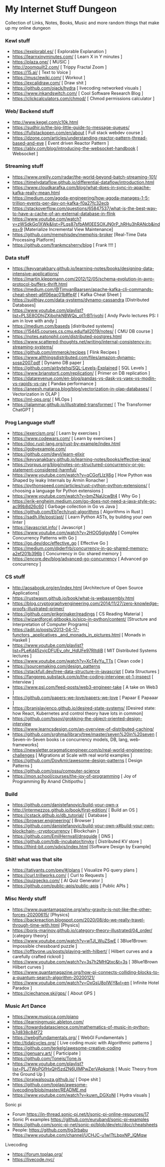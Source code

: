 # My Internet Stuff Dungeon

Collection of Links, Notes, Books, Music and more random things that make up my online dungeon

### Kewl stuff

- https://explorabl.es/ [ Explorable Explanation ]
- https://learnxinyminutes.com/ [ Learn X in Y minutes ]
- https://plaza.one/ [ MUSIC ]
- http://zoomquilt2.com/ [ Trippy Fractal Zoom ]
- https://15.ai/ [ Text to Voice ]
- https://musclewiki.com/ [ Workout ]
- https://excalidraw.com/ [ Draw shit ]
- https://github.com/ojack/hydra [ livecoding networked visuals ]
- https://www.inkandswitch.com/ [ Cool Software Research Blog ]
- https://clickcalculators.com/chmod/ [ Chmod permissions calculator ]

### Web/ Backend stuff

- http://www.kegel.com/c10k.html
- https://sudhir.io/the-big-little-guide-to-message-queues/
- https://fullstackopen.com/en/about [ Full stack webdev course ]
- https://dzone.com/articles/understanding-reactor-pattern-thread-based-and-eve [ Event driven Reactor Pattern ]
- https://ably.com/blog/introducing-the-websocket-handbook [ Websocket ]

### Streaming stuff

- https://www.oreilly.com/radar/the-world-beyond-batch-streaming-101/
- https://timelydataflow.github.io/differential-dataflow/introduction.html
- https://www.cloudkarafka.com/blog/what-does-in-sync-in-apache-kafka-really-mean.html
- https://medium.com/agoda-engineering/how-agoda-manages-1-5-trillion-events-per-day-on-kafka-f0a27fc32ecb 
- https://stackoverflow.com/questions/65847537/what-is-the-best-way-to-have-a-cache-of-an-external-database-in-flink
- https://www.youtube.com/watch?v=zWSdkGq1XWk&list=PLqs87sfbAM0EESOXJN0rP_hRHu3hRANcb&index=9 [Materialize Incremental View Maintenance]
- https://github.com/memphisdev/memphis-broker [Real-Time Data Processing Platform]
- https://github.com/frankmcsherry/blog [ Frank !!!! ]

### Data stuff

- https://keyvanakbary.github.io/learning-notes/books/designing-data-intensive-applications/ 
- https://martin.kleppmann.com/2012/12/05/schema-evolution-in-avro-protocol-buffers-thrift.html
- https://medium.com/@TimvanBaarsen/apache-kafka-cli-commands-cheat-sheet-a6f06eac01b#fe4f [ Kafka Cheat Sheet ]
- https://sujithjay.com/data-systems/dynamo-cassandra [Distributed Databases]
- https://www.youtube.com/playlist?list=PLSE8ODhjZXjbohkNBWQs_otTrBTrjyohi [ Andy Pavlo lectures PS: I am in love with andy ]
- https://medium.com/baseds [distributed systems]
- https://15445.courses.cs.cmu.edu/fall2019/notes/ [ CMU DB course ]
- https://notes.eatonphil.com/distributed-postgres.html
- https://www.scattered-thoughts.net/writing/internal-consistency-in-streaming-systems/
- https://github.com/immerok/recipes [ Flink Recipes ]
- https://www.allthingsdistributed.com/files/amazon-dynamo-sosp2007.pdf [ Dynamo DB paper ]
- https://github.com/airbytehq/SQL-Levels-Explained [ SQL Levels ]
- https://www.brianstorti.com/replication/ [ Primer on DB replication ]
- https://datarevenue.com/en-blog/pandas-vs-dask-vs-vaex-vs-modin-vs-rapids-vs-ray [ Pandas performance ]
- https://aneesh.mataroa.blog/blog/vectorization-in-olap-databases/ [ Vectorization in OLAP ]
- https://ml-ops.org/ [ MLOps ]
- https://jalammar.github.io/illustrated-transformer/ [ The Transformer ChatGPT ]

### Prog Language stuff

- https://exercism.org/ [ Learn by exercises ]
- https://www.codewars.com/ [ Learn by exercises ]
- https://doc.rust-lang.org/rust-by-example/index.html
- https://gobyexample.com/
- https://github.com/dwyl/learn-elixir
- https://keyvanakbary.github.io/learning-notes/books/effective-java/
- https://vorpus.org/blog/notes-on-structured-concurrency-or-go-statement-considered-harmful/
- https://www.youtube.com/watch?v=qCGofLIzX6g [ How Python was Shaped by leaky Internals by Armin Ronacher ]
- https://pythonspeed.com/articles/rust-cython-python-extensions/ [ choosing a language for Python extensions ]
- https://www.youtube.com/watch?v=bmZNaUcwBt4 [ Why Go ]
- https://erik-engheim.medium.com/go-does-not-need-a-java-style-gc-ac99b8d26c60 [ Garbage collection in Go vs Java ]
- https://github.com/EbTech/rust-algorithms [ Algorithms in Rust ]
- https://sadh.life/post/ast/ [ Learn Python ASTs, by building your own linter ]
- https://javascript.info/ [ Javascript ]
- https://www.youtube.com/watch?v=2HOO5gIgyMg [ Complex Concurrency Patterns with Go ]
- https://go.dev/doc/effective_go [ Effective Go ]
- https://medium.com/@derfrb/concurrency-in-go-shared-memory-a2ef201b396b [ Concurrency in Go: shared memory ]
- https://encore.dev/blog/advanced-go-concurrency [ Advanced go concurrency ]

### CS stuff

- http://aosabook.org/en/index.html [Architecture of Open Source Applications]
- https://rustwasm.github.io/book/what-is-webassembly.html
- https://blog.cryptographyengineering.com/2014/11/27/zero-knowledge-proofs-illustrated-primer/
- https://github.com/erikgrinaker/readings [ CS Reading Material ]
- https://wizardforcel.gitbooks.io/sicp-in-python/content/ [Structure and Interpretation of Computer Programs]
- https://adit.io/posts/2013-04-17-functors,_applicatives,_and_monads_in_pictures.html [ Monads in Haskell ]
- https://www.youtube.com/playlist?list=PLeKd45zvjcDFUEv_ohr_HdUFe97RItdiB [ MIT Distributed Systems lectures ]
- https://www.youtube.com/watch?v=XcT4yYu_TTs [ Clean code ]
- https://sourcemaking.com/design_patterns 
- https://stackfull.dev/tree-data-structure-in-javascript [ Data Structures ]
- https://fangprep.substack.com/p/the-coding-interview-pt-1-inspect [ Interview ]
- https://www.psl.com/feed-posts/web3-engineer-take [ A take on Web3 ] 
- https://github.com/papers-we-love/papers-we-love [ Papaar E Papaaar ]
- https://branislavjenco.github.io/desired-state-systems/ [Desired state: how React, Kubernetes and control theory have lots in common]
- https://github.com/tssovi/grokking-the-object-oriented-design-interview
- https://www.learncsdesign.com/an-overview-of-distributed-caching/
- https://github.com/srghma/library/tree/master/seven%20in%20seven [ Seven-in-Seven books i.e concurrency models, DB, lang, web-frameworks]
- https://newsletter.pragmaticengineer.com/p/real-world-engineering-challenges [ Migrations at Scale with real world examples ]
- https://github.com/DovAmir/awesome-design-patterns [ Design Patterns ]
- https://github.com/ossu/computer-science
- https://mon.school/courses/the-joy-of-programming [ Joy of Programming By Anand Chitipothu ] 

### Build 

- https://github.com/danistefanovic/build-your-own-x 
- http://intermezzos.github.io/book/first-edition/ [ Build an OS ]
- https://cstack.github.io/db_tutorial/ [ Database ]
- https://browser.engineering/ [ Browser ]
- https://github.com/danistefanovic/build-your-own-x#build-your-own-blockchain--cryptocurrency [ Blockchain ]
- https://github.com/EmilHernvall/dnsguide [ DNS ]
- https://github.com/tidb-incubator/tinykv [ Distributed KV store ]
- https://third-bit.com/sdxjs/index.html [Software Design by Example]


### Shit! what was that site

- https://tatiyants.com/pev/#/plans [ Visualize PG query plans ]
- https://curl.trillworks.com/ [ Curl to Requests ]
- https://quizgecko.com/ [ AI Quiz Generator ]
- https://github.com/public-apis/public-apis [ Public APIs ]


### Misc Nerdy stuff

- https://www.quantamagazine.org/why-gravity-is-not-like-the-other-forces-20200615/ [Physics]
- https://backreaction.blogspot.com/2020/08/do-we-really-travel-through-time-with.html [Physics]
- https://boris-marinov.github.io/category-theory-illustrated/04_order/ [category theory]
- https://www.youtube.com/watch?v=wTJI_WuZSwE [ 3Blue1Brown: Impossible chessboard puzzle ]
- https://offbyone.us/posts/playing-with-hilbert/ [ Hilbert curves and a carefully crafted rickroll ]
- https://www.youtube.com/watch?v=3s7h2MHQtxc&t=3s [ 3Blue1Brown Hilbert curves ]
- https://www.quantamagazine.org/how-pi-connects-colliding-blocks-to-a-quantum-search-algorithm-20200121/
- https://www.youtube.com/watch?v=OxGsU8oIWjY&vl=en [ Infinite Hotel Paradox ]
- https://ciechanow.ski/gps/ [ About GPS ]  

### Music Art Dance

- https://www.musicca.com/piano
- https://learningmusic.ableton.com/
- https://towardsdatascience.com/mathematics-of-music-in-python-b7d838c84f72
- https://webglfundamentals.org/ [ WebGl Fundamentals ]
- http://tidalcycles.org/ [ Live coding music with Algorithmic patterns ]
- https://github.com/terkelg/awesome-creative-coding
- https://genuary.art/ [ Participate ]
- https://github.com/Tonejs/Tone.js
- https://www.youtube.com/playlist?list=PLJTWoPGfHxQH5zdZN6UlMPwZerVApkqmk [ Music Theory from the Ground Up ]
- https://prajwalsouza.github.io/ [ Dope shit ]
- https://github.com/toplap/awesome-livecoding/blob/master/README.md
- https://www.youtube.com/watch?v=kuwn_DGXoNI [ Hydra visuals ]

Sonic pi

- Forum https://in-thread.sonic-pi.net/t/sonic-pi-online-resources/17
- Sonic Pi examples https://github.com/euruband/sonic-pi-examples
- https://github.com/sonic-pi-net/sonic-pi/blob/dev/etc/doc/cheatsheets
- People: https://github.com/tig3rbabu https://www.youtube.com/channel/UCHJC-u1wITtLbpxNP_lQMqw

Livecoding
- https://forum.toplap.org/
- https://livecode.nyc/
